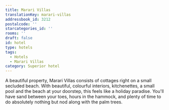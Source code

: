 ```yaml
---
title: Marari Villas
translationKey: marari-villas
addressbook_id: 3212
postalcode: ''
starcategories_id: ''
rooms: ''
draft: false
id: hotel
type: hotels
tags:
  - Hotels
  - Marari Villas
category: Superior hotel
---
```

A beautiful property, Marari Villas consists of cottages right on a small secluded beach. With beautiful, colourful interiors, kitchenettes, a small pool and the beach at your doorstep, this feels like a holiday paradise. You'll have sand between your toes, hours in the hammock, and plenty of time to do absolutely nothing but nod along with the palm trees.